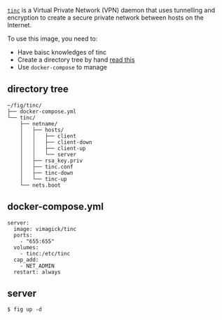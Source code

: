 [`tinc`][1] is a Virtual Private Network (VPN) daemon that uses tunnelling and
encryption to create a secure private network between hosts on the Internet.

To use this image, you need to:

- Have baisc knowledges of tinc
- Create a directory tree by hand [read this][2]
- Use `docker-compose` to manage

## directory tree

```
~/fig/tinc/
├── docker-compose.yml
└── tinc/
    ├── netname/
    │   ├── hosts/
    │   │   ├── client
    │   │   ├── client-down
    │   │   ├── client-up
    │   │   └── server
    │   ├── rsa_key.priv
    │   ├── tinc.conf
    │   ├── tinc-down
    │   └── tinc-up
    └── nets.boot
```

## docker-compose.yml

```
server:
  image: vimagick/tinc
  ports:
    - "655:655"
  volumes:
    - tinc:/etc/tinc
  cap_add:
    - NET_ADMIN
  restart: always
```

## server

```
$ fig up -d
```

[1]: http://tinc-vpn.org/
[2]: https://www.digitalocean.com/community/tutorials/how-to-install-tinc-and-set-up-a-basic-vpn-on-ubuntu-14-04
